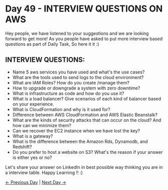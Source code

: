 # Day 49 - INTERVIEW QUESTIONS ON AWS

Hey people, we have listened to your suggestions and we are looking forward to get more!
As you people have asked to put more interview based questions as part of Daily Task, So here it it :)

## INTERVIEW QUESTIONS:

- Name 5 aws services you have used and what's the use cases?
- What are the tools used to send logs to the cloud environment?
- What are IAM Roles? How do you create /manage them?
- How to upgrade or downgrade a system with zero downtime?
- What is infrastructure as code and how do you use it?
- What is a load balancer? Give scenarios of each kind of balancer based on your experience.
- What is CloudFormation and why is it used for?
- Difference between AWS CloudFormation and AWS Elastic Beanstalk?
- What are the kinds of security attacks that can occur on the cloud? And how can we minimize them?
- Can we recover the EC2 instance when we have lost the key?
- What is a gateway?
- What is the difference between the Amazon Rds, Dynamodb, and Redshift?
- Do you prefer to host a website on S3? What's the reason if your answer is either yes or no?

Let's share your answer on LinkedIn in best possible way thinking you are in a interview table.
Happy Learning !! :)

[← Previous Day](../day48/tasks.md) | [Next Day →](../day50/tasks.md)
